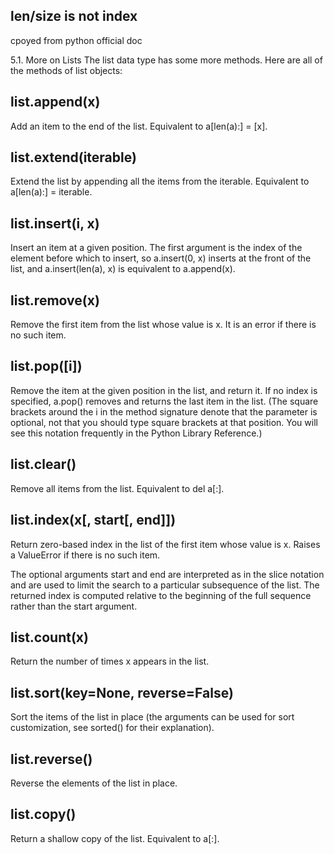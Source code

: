 ## len/size is not index







cpoyed from python official doc

5.1. More on Lists
The list data type has some more methods. Here are all of the methods of list objects:

## list.append(x)

Add an item to the end of the list. Equivalent to a[len(a):] = [x].

## list.extend(iterable)

Extend the list by appending all the items from the iterable. Equivalent to a[len(a):] = iterable.

## list.insert(i, x)

Insert an item at a given position. The first argument is the index of the element before which to insert, so a.insert(0, x) inserts at the front of the list, and a.insert(len(a), x) is equivalent to a.append(x).

## list.remove(x)

Remove the first item from the list whose value is x. It is an error if there is no such item.

## list.pop([i])

Remove the item at the given position in the list, and return it. If no index is specified, a.pop() removes and returns the last item in the list. (The square brackets around the i in the method signature denote that the parameter is optional, not that you should type square brackets at that position. You will see this notation frequently in the Python Library Reference.)

## list.clear()

Remove all items from the list. Equivalent to del a[:].

## list.index(x[, start[, end]])

Return zero-based index in the list of the first item whose value is x. Raises a ValueError if there is no such item.

The optional arguments start and end are interpreted as in the slice notation and are used to limit the search to a particular subsequence of the list. The returned index is computed relative to the beginning of the full sequence rather than the start argument.

## list.count(x)

Return the number of times x appears in the list.

## list.sort(key=None, reverse=False)

Sort the items of the list in place (the arguments can be used for sort customization, see sorted() for their explanation).

## list.reverse()

Reverse the elements of the list in place.

## list.copy()

Return a shallow copy of the list. Equivalent to a[:].